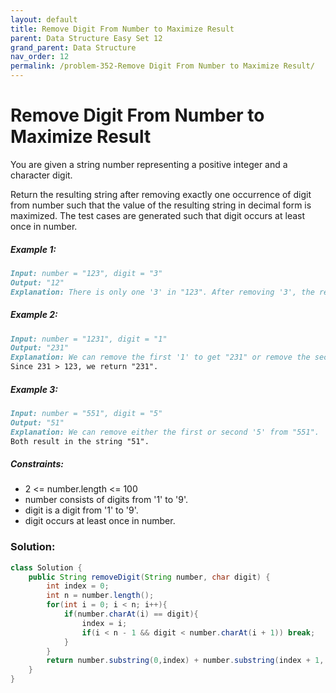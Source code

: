 ```yaml
---
layout: default
title: Remove Digit From Number to Maximize Result
parent: Data Structure Easy Set 12
grand_parent: Data Structure
nav_order: 12
permalink: /problem-352-Remove Digit From Number to Maximize Result/
---
```

# Remove Digit From Number to Maximize Result
You are given a string number representing a positive integer and a character digit.

Return the resulting string after removing exactly one occurrence of digit from number such that the value of the resulting string in decimal form is maximized. The test cases are generated such that digit occurs at least once in number.

##### Example 1:
```markdown
Input: number = "123", digit = "3"
Output: "12"
Explanation: There is only one '3' in "123". After removing '3', the result is "12".
```
##### Example 2:
```markdown
Input: number = "1231", digit = "1"
Output: "231"
Explanation: We can remove the first '1' to get "231" or remove the second '1' to get "123".
Since 231 > 123, we return "231".
```
##### Example 3:
```markdown
Input: number = "551", digit = "5"
Output: "51"
Explanation: We can remove either the first or second '5' from "551".
Both result in the string "51".
```
##### Constraints:
* 2 <= number.length <= 100
* number consists of digits from '1' to '9'.
* digit is a digit from '1' to '9'.
* digit occurs at least once in number.

### Solution:
```java
class Solution {
    public String removeDigit(String number, char digit) {
        int index = 0;
        int n = number.length();
        for(int i = 0; i < n; i++){
            if(number.charAt(i) == digit){
                index = i;
                if(i < n - 1 && digit < number.charAt(i + 1)) break;
            }
        }
        return number.substring(0,index) + number.substring(index + 1, n);
    }
}
```